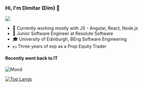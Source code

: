 ### Hi, I'm Dimitar (Dim) 👋
 ![](https://komarev.com/ghpvc/?username=DimVashkov)

* 🔧 Currently working mostly with JS - Angular, React, Node.js
* 🔭 Junior Software Engineer at Resolute Software
* 🎓 University of Edinburgh, BEng Software Engineering
* 💵 Three years of exp as a Prop Equity Trader

#### Recently went back to IT
![Mood](https://media.giphy.com/media/pO4UHglOY2vII/giphy.gif)

[![Top Langs](https://github-readme-stats.vercel.app/api/top-langs/?username=DimVashkov&theme=dracula)](https://github.com/anuraghazra/github-readme-stats)

